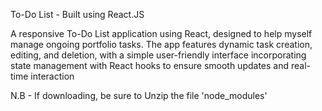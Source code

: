 To-Do List - Built using React.JS

A responsive To-Do List application using React, designed to help myself manage ongoing portfolio tasks. The app features dynamic task creation, editing, and deletion, with a simple user-friendly interface incorporating state management with React hooks to ensure smooth updates and real-time interaction

N.B - If downloading, be sure to Unzip the file 'node_modules'
